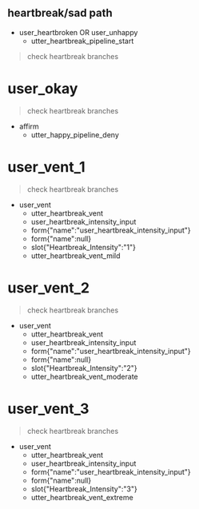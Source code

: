 ## heartbreak/sad path
* user_heartbroken OR user_unhappy
    - utter_heartbreak_pipeline_start
> check heartbreak branches

# user_okay
> check heartbreak branches
* affirm
    - utter_happy_pipeline_deny

# user_vent_1
> check heartbreak branches
* user_vent
    - utter_heartbreak_vent
    - user_heartbreak_intensity_input
    - form{"name":"user_heartbreak_intensity_input"}  
    - form{"name":null}
    - slot{"Heartbreak_Intensity":"1"}
    - utter_heartbreak_vent_mild

# user_vent_2
> check heartbreak branches
* user_vent
    - utter_heartbreak_vent
    - user_heartbreak_intensity_input
    - form{"name":"user_heartbreak_intensity_input"}  
    - form{"name":null}
    - slot{"Heartbreak_Intensity":"2"}
    - utter_heartbreak_vent_moderate
    
# user_vent_3
> check heartbreak branches
* user_vent
    - utter_heartbreak_vent
    - user_heartbreak_intensity_input
    - form{"name":"user_heartbreak_intensity_input"}  
    - form{"name":null}
    - slot{"Heartbreak_Intensity":"3"}
    - utter_heartbreak_vent_extreme
    